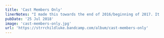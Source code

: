 ```yaml
---
title: 'Cast Members Only'
linerNotes: "I made this towards the end of 2016/beginning of 2017. It was a bittersweet album as it came at a difficult time in my life but I got to spend time in a beautiful place. This is exclusively available to you as subscribers so thank you."
pubDate: '25 Jul 2018'
image: 'cast-members-only.jpg'
url: 'https://strrchildluke.bandcamp.com/album/cast-members-only'
---
```



